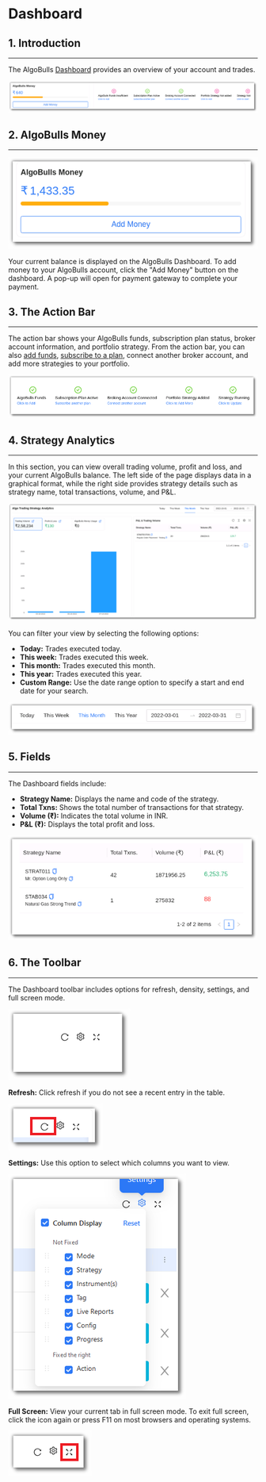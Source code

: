 # Dashboard

## 1. Introduction
---

The AlgoBulls [Dashboard](https://app.algobulls.com/dashboard) provides an overview of your account and trades.

[ ![Dashboard](imgs/dashboard1.png "Click to Enlarge or Ctrl+Click to open in a new Tab") ](imgs/dashboard1.png)

## 2. AlgoBulls Money
---
![Algobulls Money](imgs/dashboard2.png)

Your current balance is displayed on the AlgoBulls Dashboard. To add money to your AlgoBulls account, click the "Add Money" button on the dashboard. A pop-up will open for payment gateway to complete your payment.

## 3. The Action Bar
---
The action bar shows your AlgoBulls funds, subscription plan status, broker account information, and portfolio strategy. From the action bar, you can
also [add funds](https://app.algobulls.com/wallet?defaultCategory=backtesting%26PaperTrading), [subscribe to a plan](https://app.algobulls.com/wallet?defaultCategory=backtesting%26PaperTrading), connect another broker account, and add more strategies
to your portfolio.

![Dashboard](imgs/dashboard4.png)

## 4. Strategy Analytics
---
In this section, you can view overall trading volume, profit and loss, and your current AlgoBulls balance. The left side of the page displays data in a graphical format, while the right side provides strategy details such as strategy name, total
transactions, volume, and P&L.

[ ![Dashboard](imgs/dashboard5.png "Click to Enlarge or Ctrl+Click to open in a new Tab") ](imgs/dashboard5.png)

You can filter your view by selecting the following options:

* **Today:** Trades executed today.
* **This week:** Trades executed this week.
* **This month:** Trades executed this month.
* **This year:** Trades executed this year.
* **Custom Range:** Use the date range option to specify a start and end date for your search.

![Dashboard](imgs/dashboard6.png)

## 5. Fields
---
The Dashboard fields include:

* **Strategy Name:** Displays the name and code of the strategy.
* **Total Txns:** Shows the total number of transactions for that strategy.
* **Volume (₹):** Indicates the total volume in INR.
* **P&L (₹):** Displays the total profit and loss.

[ ![Dashboard](imgs/dashboard7.png "Click to Enlarge or Ctrl+Click to open in a new Tab") ](imgs/dashboard7.png)

## 6. The Toolbar
---
The Dashboard toolbar includes options for refresh, density, settings, and full screen mode.

![Toolbar](imgs/toolbar_normal.png)

**Refresh:** Click refresh if you do not see a recent entry in the table.

![Refresh](imgs/toolbar_refresh.png)

**Settings:** Use this option to select which columns you want to view.

![Settings](imgs/toolbar_settings.png)

**Full Screen:** View your current tab in full screen mode. To exit full screen, click the icon again or press F11 on most browsers and operating systems.

![Full Screen](imgs/toolbar_full_screen.png)